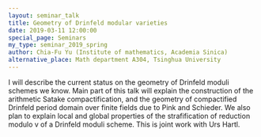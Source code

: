 ```yaml
---
layout: seminar_talk
title: Geometry of Drinfeld modular varieties
date: 2019-03-11 12:00:00
special_page: Seminars
my_type: seminar_2019_spring
author: Chia-Fu Yu (Institute of mathematics, Academia Sinica)
alternative_place: Math department A304, Tsinghua University
---
```


I will describe the current status on the geometry of Drinfeld moduli schemes we know. Main part of this talk will explain the construction of the arithmetic Satake compactification, and the geometry of compactified Drinfeld period domain over finite fields due to Pink and Schieder. We also plan to explain local and global properties of the strafification of reduction modulo v of a Drinfeld moduli scheme. This is joint work with Urs Hartl.
